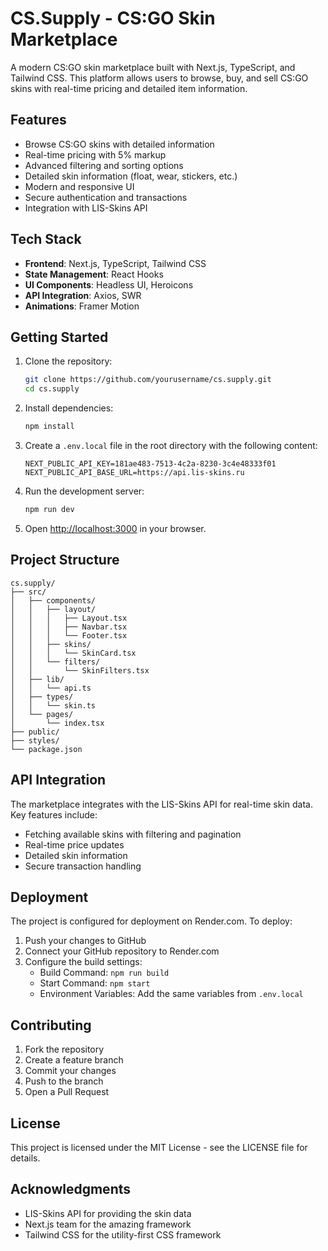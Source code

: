 # CS.Supply - CS:GO Skin Marketplace

A modern CS:GO skin marketplace built with Next.js, TypeScript, and Tailwind CSS. This platform allows users to browse, buy, and sell CS:GO skins with real-time pricing and detailed item information.

## Features

- Browse CS:GO skins with detailed information
- Real-time pricing with 5% markup
- Advanced filtering and sorting options
- Detailed skin information (float, wear, stickers, etc.)
- Modern and responsive UI
- Secure authentication and transactions
- Integration with LIS-Skins API

## Tech Stack

- **Frontend**: Next.js, TypeScript, Tailwind CSS
- **State Management**: React Hooks
- **UI Components**: Headless UI, Heroicons
- **API Integration**: Axios, SWR
- **Animations**: Framer Motion

## Getting Started

1. Clone the repository:
   ```bash
   git clone https://github.com/yourusername/cs.supply.git
   cd cs.supply
   ```

2. Install dependencies:
   ```bash
   npm install
   ```

3. Create a `.env.local` file in the root directory with the following content:
   ```
   NEXT_PUBLIC_API_KEY=181ae483-7513-4c2a-8230-3c4e48333f01
   NEXT_PUBLIC_API_BASE_URL=https://api.lis-skins.ru
   ```

4. Run the development server:
   ```bash
   npm run dev
   ```

5. Open [http://localhost:3000](http://localhost:3000) in your browser.

## Project Structure

```
cs.supply/
├── src/
│   ├── components/
│   │   ├── layout/
│   │   │   ├── Layout.tsx
│   │   │   ├── Navbar.tsx
│   │   │   └── Footer.tsx
│   │   ├── skins/
│   │   │   └── SkinCard.tsx
│   │   └── filters/
│   │       └── SkinFilters.tsx
│   ├── lib/
│   │   └── api.ts
│   ├── types/
│   │   └── skin.ts
│   └── pages/
│       └── index.tsx
├── public/
├── styles/
└── package.json
```

## API Integration

The marketplace integrates with the LIS-Skins API for real-time skin data. Key features include:

- Fetching available skins with filtering and pagination
- Real-time price updates
- Detailed skin information
- Secure transaction handling

## Deployment

The project is configured for deployment on Render.com. To deploy:

1. Push your changes to GitHub
2. Connect your GitHub repository to Render.com
3. Configure the build settings:
   - Build Command: `npm run build`
   - Start Command: `npm start`
   - Environment Variables: Add the same variables from `.env.local`

## Contributing

1. Fork the repository
2. Create a feature branch
3. Commit your changes
4. Push to the branch
5. Open a Pull Request

## License

This project is licensed under the MIT License - see the LICENSE file for details.

## Acknowledgments

- LIS-Skins API for providing the skin data
- Next.js team for the amazing framework
- Tailwind CSS for the utility-first CSS framework
